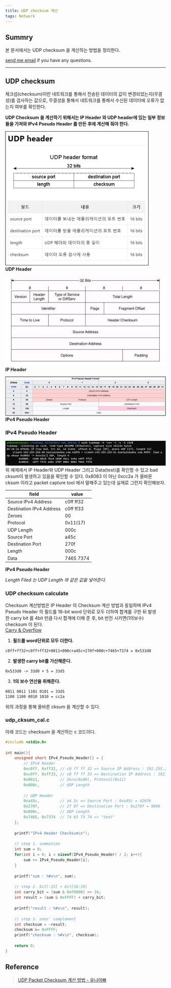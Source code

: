 ```yaml
---
title: UDP checksum 계산
tags: Network
---
```


## Summry  

본 문서에서는 UDP checksum 을 계산하는 방법을 정리한다.  

[send me email](mailto:jewel7492@gmail.com) if you have any questions.

<!--more-->

---

## UDP checksum

체크섬(checksum)이란 네트워크를 통해서 전송된 데이터의 값이 변경되었는지(무결성)를 검사하는 값으로, 무결성을 통해서 네트워크를 통해서 수신된 데이터에 오류가 없는지 여부를 확인한다.  

**UDP Checksum 을 계산하기 위해서는 IP Header 와 UDP header에 있는 일부 정보들을 가져와 IPv4 Pseudo Header 를 만든 후에 계산해 줘야 한다.**  

![그림1](/assets/Network/udpcksum/1.png)  
**UDP Header**  

![그림2](/assets/Network/udpcksum/2.png)  
**IP Header**  

![그림3](/assets/Network/udpcksum/3.png)  
**IPv4 Pseudo Header**  

### IPv4 Pseudo Header

![그림4](/assets/Network/udpcksum/4.png)  
위 예제에서 IP Header와 UDP Header 그리고 Data(test)를 확인할 수 있고 bad cksum이 발생하고 있음을 확인할 수 있다. 0x8083 이 아닌 0xcc2a 가 올바른 cksum 이라고 packet capture tool 에서 말해주고 있는데 실제로 그런지 확인해보자.  

|field|value|
|---|---|
|Source IPv4 Address|c0ff ff32|
|Destination IPv4 Address|c0ff ff33|
|Zeroes|00|
|Protocol|0x11(17)|
|UDP Length|000c|
|Source Port|a45c|
|Destination Port|270f|
|Length|000c|
|Data|7465 7374|

**IPv4 Pseudo Header**  

*Length Filed 는 UDP Length 와 같은 값을 넣어준다.*  

### UDP checksum calculate

Checksum 계산방법은 IP Header 의 Checksum 계산 방법과 동일하며 IPv4 Pseudo Header 의 필드를 16-bit word 단위로 모두 더하여 합계를 구한 뒤 발생한 carry bit 를 4bit 만큼 다시 합계에 더해 준 후, bit 반전 시키면(1의보수) checksum 이 된다.  
[Carry & Overflow](https://limjunho.github.io/2021/06/05/carry-vs-overflow.html)  

1. **필드를 word단위로 모두 더한다.**  
```
c0ff+ff32+c0ff+ff32+0011+000c+a45c+270f+000c+7465+7374 = 0x533d0
```  

2. **발생한 carry bit를 가산해준다.**  
```
0x533d0 -> 33d0 + 5 = 33d5
```   

3. **1의 보수 연산을 취해준다.**  
```
0011 0011 1101 0101 = 33d5
1100 1100 0010 1010 = cc2a
```

위의 과정을 통해 올바른 cksum 을 계산할 수 있다.  

### udp_cksum_cal.c

아래 코드는 checksum 을 계산하는 c 코드이다.  

```c
#include <stdio.h>

int main(){
    unsigned short IPv4_Pseudo_Header[] = {
        // IPv4 Header
        0xc0ff, 0xff32, // c0 ff ff 32 => Source IP Address : 192.255.255.32
        0xc0ff. 0xff33, // c0 ff ff 33 => Destination IP Address : 192.255.255.33
        0x0011,         // Zero(0x00), Protocol(0x11)
        0x000c,         // UDP Length

        // UDP Header
        0xa45c,         // a4 5c => Source Port : 0xa45c = 42076
        0x270f,         // 27 0f => Destination Port : 0x270f = 9999
        0x000c,         // UDP Length
        0x7465, 0x7374  // 74 65 73 74 => "test"
    };

    printf("IPv4 Header Checksum\n");

    // step 1. summation
    int sum = 0;
    for(int i = 0; i < sizeof(IPv4_Pseudo_Header) / 2; i++){
        sum += IPv4_Pseudo_Header[i];
    }

    printf("sum : %#x\n", sum);

    // step 2. bit[:15] + bit[16:19]
    int carry_bit = (sum & 0xF0000) >> 16;
    int result = (sum & 0xFFFF) + carry_bit;

    printf("result : %#x\n", result);

    // step 3. ones' complement
    int checksum = ~result;
    checksum &= 0xFFFF;
    printf("checksum : %#x\n", checksum);

    return 0;
}
```

## Reference

> [UDP Packet Checksum 계산 방법 - 유나아빠](https://m.blog.naver.com/PostView.naver?isHttpsRedirect=true&blogId=acidc&logNo=221094378589)  
